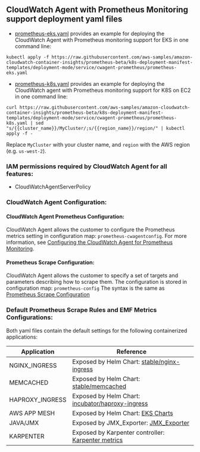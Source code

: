 ## CloudWatch Agent with Prometheus Monitoring support deployment yaml files

* [prometheus-eks.yaml](prometheus-eks.yaml) provides an example for deploying the CloudWatch Agent with Prometheus monitoring support for EKS in one command line:
```
kubectl apply -f https://raw.githubusercontent.com/aws-samples/amazon-cloudwatch-container-insights/prometheus-beta/k8s-deployment-manifest-templates/deployment-mode/service/cwagent-prometheus/prometheus-eks.yaml
```
* [prometheus-k8s.yaml](prometheus-k8s.yaml) provides an example for deploying the CloudWatch agent with Prometheus monitoring support for K8S on EC2 in one command line:
```
curl https://raw.githubusercontent.com/aws-samples/amazon-cloudwatch-container-insights/prometheus-beta/k8s-deployment-manifest-templates/deployment-mode/service/cwagent-prometheus/prometheus-k8s.yaml | sed "s/{{cluster_name}}/MyCluster/;s/{{region_name}}/region/" | kubectl apply -f -
```
Replace ```MyCluster``` with your cluster name, and ```region``` with the AWS region (e.g. ```us-west-2```).

### IAM permissions required by CloudWatch Agent for all features:
* CloudWatchAgentServerPolicy

### CloudWatch Agent Configuration:

#### CloudWatch Agent Prometheus Configuration:
CloudWatch Agent allows the customer to configure the Prometheus metrics setting in configuration map: `prometheus-cwagentconfig`.
For more information, see [Configuring the CloudWatch Agent for Prometheus Monitoring](https://docs.aws.amazon.com/AmazonCloudWatch/latest/monitoring/ContainerInsights-Prometheus-Setup-configure.html).

#### Prometheus Scrape Configuration:
CloudWatch Agent allows the customer to specify a set of targets and parameters describing how to scrape them. The configuration is stored in configuration map: `prometheus-config`
The syntax is the same as [Prometheus Scrape Configuration](https://prometheus.io/docs/prometheus/latest/configuration/configuration/#scrape_config)

### Default Prometheus Scrape Rules and EMF Metrics Configurations:
Both yaml files contain the default settings for the following containerized applications:

|Application     | Reference                                                                                                                 |
|----------------|---------------------------------------------------------------------------------------------------------------------------|
|NGINX_INGRESS   |Exposed by Helm Chart:   [stable/nginx-ingress](https://github.com/helm/charts/tree/master/stable/nginx-ingress)           |
|MEMCACHED       |Exposed by Helm Chart:   [stable/memcached](https://github.com/helm/charts/tree/master/stable/memcached)                   |
|HAPROXY_INGRESS |Exposed by Helm Chart:   [incubator/haproxy-ingress](https://github.com/helm/charts/tree/master/incubator/haproxy-ingress) |
|AWS APP MESH    |Exposed by Helm Chart:   [EKS Charts](https://github.com/aws/eks-charts/blob/master/README.md)                             |
|JAVA/JMX        |Exposed by JMX_Exporter: [JMX_Exporter](https://github.com/prometheus/jmx_exporter)                                        |
|KARPENTER       |Exposed by Karpenter controller: [Karpenter metrics](https://karpenter.sh/v0.27.3/concepts/metrics/)                       |
